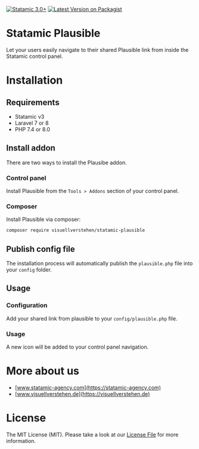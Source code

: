 [![Statamic 3.0+](https://img.shields.io/badge/Statamic-3.0+-FF269E?style=for-the-badge&link=https://statamic.com)](https://statamic.com/addons/visuellverstehen/statamic-plausible)
[![Latest Version on Packagist](https://img.shields.io/packagist/v/visuellverstehen/statamic-plausible.svg?style=for-the-badge)](https://packagist.org/packages/visuellverstehen/statamic-plausible)

# Statamic Plausible
Let your users easily navigate to their shared Plausible link from inside the Statamic control panel.

# Installation

## Requirements

- Statamic v3
- Laravel 7 or 8
- PHP 7.4 or 8.0

## Install addon

There are two ways to install the Plausibe addon.

### Control panel

Install Plausible from the `Tools > Addons` section of your control panel.

### Composer

Install Plausible via composer:

```bash
composer require visuellverstehen/statamic-plausible
```

## Publish config file

The installation process will automatically publish the `plausible.php` file into your `config` folder.

## Usage

### Configuration

Add your shared link from plausible to your `config/plausible.php` file. 

### Usage
A new icon will be added to your control panel navigation. 


# More about us
- [www.statamic-agency.com](https://statamic-agency.com)
- [www.visuellverstehen.de](https://visuellverstehen.de)

# License
The MIT License (MIT). Please take a look at our [License File](LICENSE.md) for more information.
